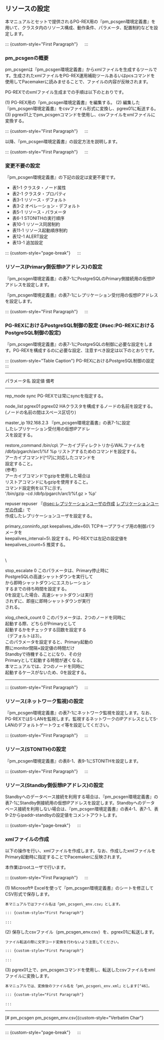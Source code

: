 リソースの設定
--------------

本マニュアルとセットで提供されるPG-REX用の『pm_pcsgen環境定義書』を用いて、クラスタ内のリソース構成、動作条件、パラメータ、配置制約などを設定します。

::: {custom-style="First Paragraph"}
　
:::

### pm\_pcsgenの概要

pm\_pcsgenは『pm\_pcsgen環境定義書』からxmlファイルを生成するツールです。生成されたxmlファイルをPG-REX運用補助ツールあるいはpcsコマンドを使用してPacemakerに読みませることで、ファイルの内容が反映されます。

PG-REXでのxmlファイル生成までの手順は以下のとおりです。

(1) PG-REX用の『pm\_pcsgen環境定義書』を編集する。
(2) 編集した『pm\_pcsgen環境定義書』をcsvファイル形式に変換し、pgrex01に転送する。
(3) pgrex01上でpm\_pcsgenコマンドを使用し、csvファイルをxmlファイルに変換する。

::: {custom-style="First Paragraph"}
　
:::

以降、『pm\_pcsgen環境定義書』の設定方法を説明します。

::: {custom-style="First Paragraph"}
　
:::

### 変更不要の設定

『pm\_pcsgen環境定義書』の下記の設定は変更不要です。

-   表1-1 クラスタ・ノード属性
-   表2-1 クラスタ・プロパティ
-   表3-1 リソース・デフォルト
-   表3-2 オペレーション・デフォルト
-   表5-1 リソース・パラメータ
-   表6-1 STONITHの実行順序
-   表10-1 リソース同居制約
-   表11-1 リソース起動順序制約
-   表12-1 ALERT設定
-   表13-1 追加設定

::: {custom-style="page-break"}
　
:::

### リソース(Primary側仮想IPアドレス)の設定

『pm\_pcsgen環境定義書』の表7-1にPostgreSQLのPrimary側接続用の仮想IPアドレスを設定します。

『pm\_pcsgen環境定義書』の表7-1にレプリケーション受付用の仮想IPアドレスを設定します。

::: {custom-style="First Paragraph"}
　
:::

### PG-REXにおけるPostgreSQL制御の設定 {#sec:PG-REXにおけるPostgreSQL制御の設定}

『pm\_pcsgen環境定義書』の表7-1にPostgreSQLの制御に必要な設定をします。PG-REXを構成するのに必要な設定、注意すべき設定は以下のとおりです。

::: {custom-style="Table Caption"}
PG-REXにおけるPostgreSQL制御の設定
:::

  ----------------------------------------------------------------------------------
  パラメータ名         設定値                  備考
  -------------------- ----------------------- -------------------------------------
  rep_mode             sync                    PG-REXでは常にsyncを指定する。

  node_list            pgrex01 pgrex02         HAクラスタを構成するノードの名前を設定する。\
                                               (ノードの名前の間はスペース区切り)

  master_ip            192.168.2.3             『pm\_pcsgen環境定義書』の表7-1に設定\
                                               したレプリケーション受付用の仮想IPアドレ\
                                               スを設定する。

  restore_command      /bin/cp\                アーカイブディレクトリからWALファイルを\
                       /dbfp/pgarch/arc1/%f %p リストアするためのコマンドを設定する。\
                                               アーカイブコマンド[^17]に対応したコマンドを\
                                               設定すること。\
                                               (参考)\
                                               アーカイブコマンドでgzipを使用した場合は\
                                               リストアコマンドにもgzipを使用すること。\
                                               コマンド設定例を以下に示す。\
                                               \'/bin/gzip -cd /dbfp/pgarch/arc1/%f.gz > %p\'

  repuser              repuser                 『[@sec:レプリケーションユーザの作成](#sec:レプリケーションユーザの作成) [レプリケーションユーザの作成](#sec:レプリケーションユーザの作成)』で\
                                               作成したレプリケーションユーザを設定する。

  primary_conninfo_opt keepalives_idle=60\     TCPキープアライブ用の制御パラメータを\
                       keepalives_interval=5\  設定する。PG-REXでは左記の設定値を\
                       keepalives_count=5      推奨する。\
                                               \
                                               \
                                               \

  stop_escalate        0                       このパラメータは、Primary停止時に\
                                               PostgreSQLの高速シャットダウンを実行して\
                                               から即時シャットダウンにエスカレーション\
                                               するまでの待ち時間を設定する。\
                                               0を設定した場合、高速シャットダウンは実行\
                                               されずに、即座に即時シャットダウンが実行\
                                               される。

  xlog_check_count     0                       このパラメータは、2つのノードを同時に\
                                               起動する際、どちらがPrimaryとして\
                                               起動するかをチェックする回数を設定する\
                                               （デフォルトは3）。\
                                               このパラメータを設定すると、Primary起動の\
                                               際にmonitor間隔×設定値の時間だけ\
                                               Standbyで待機することになり、その分\
                                               Primaryとして起動する時間が遅くなる。\
                                               本マニュアルでは、2つのノードを同時に\
                                               起動するケースがないため、0を設定する。

  ----------------------------------------------------------------------------------
    

::: {custom-style="First Paragraph"}
　
:::

### リソース(ネットワーク監視)の設定

『pm\_pcsgen環境定義書』の表7-1にネットワーク監視を設定します。なお、PG-REXではS-LANを監視します。監視するネットワークのIPアドレスとしてS-LANのデフォルトゲートウェイ等を設定してください。

::: {custom-style="First Paragraph"}
　
:::

### リソース(STONITH)の設定

『pm\_pcsgen環境定義書』の表8-1、表9-1にSTONITHを設定します。

::: {custom-style="First Paragraph"}
　
:::

### リソース(Standby側仮想IPアドレス)の設定

Standbyへのデータベース接続を利用する場合は、『pm\_pcsgen環境定義書』の表7-1にStandby側接続用の仮想IPアドレスを設定します。Standbyへのデータベース接続を利用しない場合は、『pm\_pcsgen環境定義書』の表4-1、表7-1、表9-2からipaddr-standbyの設定値をコメントアウトします。

::: {custom-style="page-break"}
　
:::

### xmlファイルの作成

以下の操作を行い、xmlファイルを作成します。なお、作成したxmlファイルをPrimary起動時に指定することでPacemakerに反映されます。

本作業はrootユーザで行います。

::: {custom-style="First Paragraph"}
　
:::

(1) Microsoft®
    Excelを使って『pm\_pcsgen環境定義書』のシートを修正してCSV形式で保存します。

    本マニュアルではファイル名は「pm\_pcsgen\_env.csv」とします。

    ::: {custom-style="First Paragraph"}
    　
    :::

(2) 保存したcsvファイル（pm\_pcsgen\_env.csv）を、pgrex01に転送します。

    ファイル転送の際に文字コード変換を行わないよう注意してください。

    ::: {custom-style="First Paragraph"}
    　
    :::

(3) pgrex01上で、pm\_pcsgenコマンドを使用し、転送したcsvファイルをxmlファイルに変換します。

    本マニュアルでは、変換後のファイル名を「pm\_pcsgen\_env.xml」とします[^46]。

    ::: {custom-style="First Paragraph"}
    　
    :::

  ------------------------------------------------------------------------
  [# pm_pcsgen pm_pcsgen_env.csv]{custom-style="Verbatim Char"}

  ------------------------------------------------------------------------

::: {custom-style="page-break"}
　
:::

